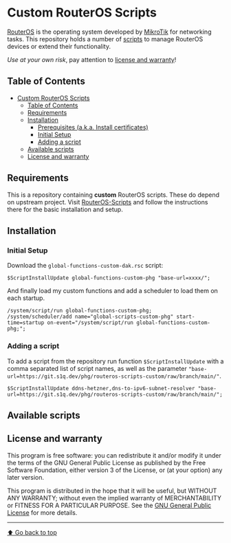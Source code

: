 # Custom RouterOS Scripts

[RouterOS](https://mikrotik.com/software) is the operating system developed
by [MikroTik](https://mikrotik.com/aboutus) for networking tasks. This
repository holds a number of [scripts](https://wiki.mikrotik.com/wiki/Manual:Scripting)
to manage RouterOS devices or extend their functionality.

*Use at your own risk*, pay attention to
[license and warranty](#license-and-warranty)!

## Table of Contents

- [Custom RouterOS Scripts](#custom-routeros-scripts)
  - [Table of Contents](#table-of-contents)
  - [Requirements](#requirements)
  - [Installation](#installation)
    - [Prerequisites (a.k.a. Install certificates)](#prerequisites-aka-install-certificates)
    - [Initial Setup](#initial-setup)
    - [Adding a script](#adding-a-script)
  - [Available scripts](#available-scripts)
  - [License and warranty](#license-and-warranty)

## Requirements

This is a repository containing **custom** RouterOS scripts. These do depend
on upstream project. Visit
[RouterOS-Scripts](https://git.eworm.de/cgit/routeros-scripts/about/) and
follow the instructions there for the basic installation and setup.

## Installation

### Initial Setup

Download the `global-functions-custom-dak.rsc` script:

```rsc
$ScriptInstallUpdate global-functions-custom-phg "base-url=xxxx/";
```

And finally load my custom functions and add a scheduler to load them on each startup.

```rsc
/system/script/run global-functions-custom-phg;
/system/scheduler/add name="global-scripts-custom-phg" start-time=startup on-event="/system/script/run global-functions-custom-phg;";
```

### Adding a script

To add a script from the repository run function `$ScriptInstallUpdate` with a comma separated list of script names, as well as the parameter `"base-url=https://git.s1q.dev/phg/routeros-scripts-custom/raw/branch/main/"`.

```rsc
$ScriptInstallUpdate ddns-hetzner,dns-to-ipv6-subnet-resolver "base-url=https://git.s1q.dev/phg/routeros-scripts-custom/raw/branch/main/";
```

## Available scripts



## License and warranty

This program is free software: you can redistribute it and/or modify
it under the terms of the GNU General Public License as published by
the Free Software Foundation, either version 3 of the License, or
(at your option) any later version.

This program is distributed in the hope that it will be useful,
but WITHOUT ANY WARRANTY; without even the implied warranty of
MERCHANTABILITY or FITNESS FOR A PARTICULAR PURPOSE.  See the
[GNU General Public License](COPYING.md) for more details.


---
[⬆️ Go back to top](#top)
